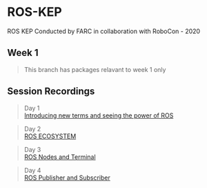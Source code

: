 # ROS-KEP
ROS KEP Conducted by FARC in collaboration with RoboCon - 2020

## Week 1
> This branch has packages relavant to week 1 only

## Session Recordings

> Day 1  
> [Introducing new terms and seeing the power of ROS](https://drive.google.com/file/d/1tgAis0JBvSYxp3FoOYPy4BqRG2O1wXnr/view?usp=sharing)

> Day 2   
> [ROS ECOSYSTEM](https://drive.google.com/file/d/1Hq3cfe1btlRybJjaJsG0Oh_dpNWpzdFz/view?usp=sharing )

> Day 3  
> [ROS Nodes and Terminal](https://drive.google.com/file/d/1D7AzojVqL5t4_L5wxGoSYPPAN1Qmdy3_/view?usp=sharing)

> Day 4   
> [ROS Publisher and Subscriber](https://drive.google.com/file/d/1y1k4_2Ll--X4XDAyrgLnpQZB8nr-RQwU/view?usp=sharing)
